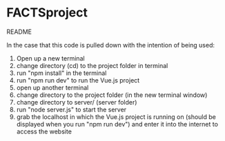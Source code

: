 # FACTSproject

README

In the case that this code is pulled down with the intention of being used:

1) Open up a new terminal
2) change directory (cd) to the project folder in terminal
3) run "npm install" in the terminal
4) run "npm run dev" to run the Vue.js project
5) open up another terminal
6) change directory to the project folder (in the new terminal window)
7) change directory to server/ (server folder)
8) run "node server.js" to start the server
9) grab the localhost in which the Vue.js project is running on (should be displayed when you run "npm run dev") and enter it into the internet to access the website
